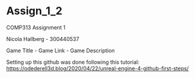 # Assign_1_2
 COMP313 Assignment 1
 
 Nicola Hallberg - 300440537
 
 Game Title - Game Link - Game Description
 
 Setting up this github was done following this tutorial: https://odederell3d.blog/2020/04/22/unreal-engine-4-github-first-steps/
